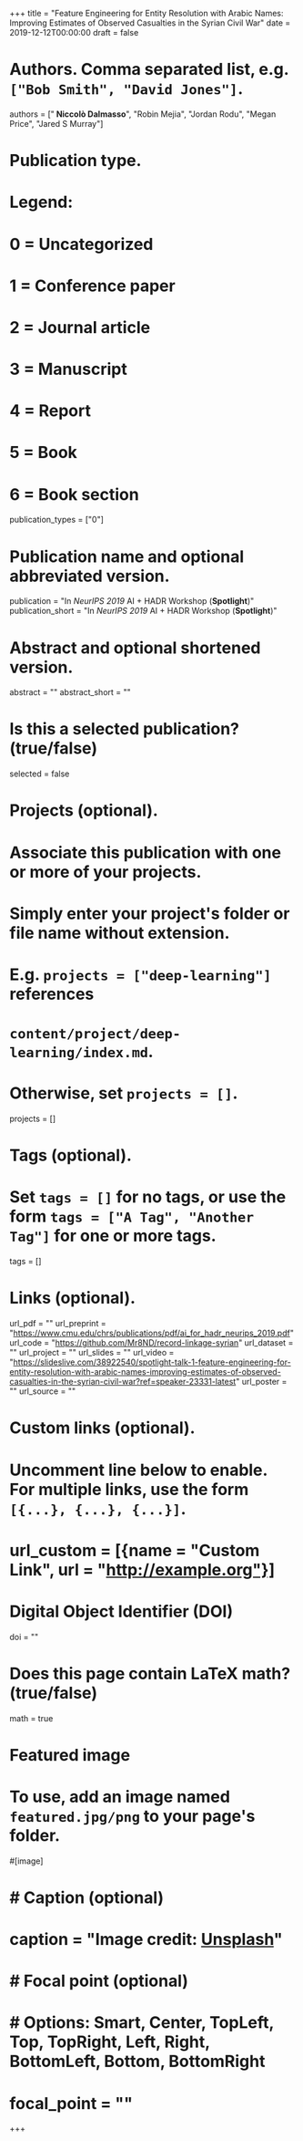 +++
title = "Feature Engineering for Entity Resolution with Arabic Names:  Improving Estimates of Observed Casualties in the Syrian Civil War"
date = 2019-12-12T00:00:00
draft = false

# Authors. Comma separated list, e.g. `["Bob Smith", "David Jones"]`.
authors = ["<b> Niccolò Dalmasso</b>", "Robin Mejia", "Jordan Rodu", "Megan Price", "Jared S Murray"]

# Publication type.
# Legend:
# 0 = Uncategorized
# 1 = Conference paper
# 2 = Journal article
# 3 = Manuscript
# 4 = Report
# 5 = Book
# 6 = Book section
publication_types = ["0"]

# Publication name and optional abbreviated version.
publication = "In *NeurIPS 2019* AI + HADR Workshop (**Spotlight**)"
publication_short = "In *NeurIPS 2019* AI + HADR Workshop (**Spotlight**)"

# Abstract and optional shortened version.
abstract = ""
abstract_short = ""

# Is this a selected publication? (true/false)
selected = false

# Projects (optional).
#   Associate this publication with one or more of your projects.
#   Simply enter your project's folder or file name without extension.
#   E.g. `projects = ["deep-learning"]` references 
#   `content/project/deep-learning/index.md`.
#   Otherwise, set `projects = []`.
projects = []

# Tags (optional).
#   Set `tags = []` for no tags, or use the form `tags = ["A Tag", "Another Tag"]` for one or more tags.
tags = []

# Links (optional).
url_pdf = ""
url_preprint = "https://www.cmu.edu/chrs/publications/pdf/ai_for_hadr_neurips_2019.pdf"
url_code = "https://github.com/Mr8ND/record-linkage-syrian"
url_dataset = ""
url_project = ""
url_slides = ""
url_video = "https://slideslive.com/38922540/spotlight-talk-1-feature-engineering-for-entity-resolution-with-arabic-names-improving-estimates-of-observed-casualties-in-the-syrian-civil-war?ref=speaker-23331-latest"
url_poster = ""
url_source = ""

# Custom links (optional).
#   Uncomment line below to enable. For multiple links, use the form `[{...}, {...}, {...}]`.
# url_custom = [{name = "Custom Link", url = "http://example.org"}]

# Digital Object Identifier (DOI)
doi = ""

# Does this page contain LaTeX math? (true/false)
math = true

# Featured image
# To use, add an image named `featured.jpg/png` to your page's folder. 
#[image]
#  # Caption (optional)
#  caption = "Image credit: [**Unsplash**](https://unsplash.com/photos/pLCdAaMFLTE)"

#  # Focal point (optional)
#  # Options: Smart, Center, TopLeft, Top, TopRight, Left, Right, BottomLeft, Bottom, BottomRight
#  focal_point = ""
+++

